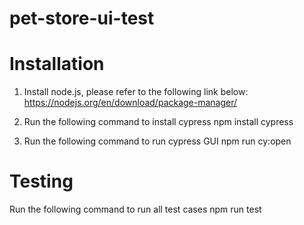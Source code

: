 # pet-store-ui-test

# Installation
1. Install node.js, please refer to the following link below:
https://nodejs.org/en/download/package-manager/

2. Run the following command to install cypress 
npm install cypress

3. Run the following command to run cypress GUI
npm run cy:open

# Testing
Run the following command to run all test cases
npm run test
